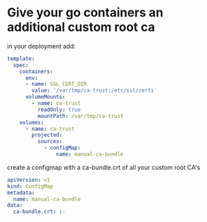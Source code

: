 # Give your go containers an additional custom root ca

in your deployment add:

```yaml
template:
  spec:
    containers:
      env:
      - name: SSL_CERT_DIR
        value: '/var/tmp/ca-trust:/etc/ssl/certs'
      volumeMounts:
        - name: ca-trust
          readOnly: true
          mountPath: /var/tmp/ca-trust
    volumes:
      - name: ca-trust
        projected:
          sources:
            - configMap:
                name: manual-ca-bundle
```

create a configmap with a ca-bundle.crt of all your custom root CA's

```yaml
apiVersion: v1
kind: ConfigMap
metadata:
  name: manual-ca-bundle
data:
  ca-bundle.crt: |-
   
```
